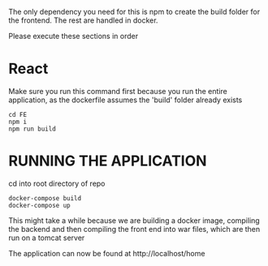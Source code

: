 The only dependency you need for this is npm to create the build folder for the frontend. The rest are handled in docker.

Please execute these sections in order

# React

Make sure you run this command first because you run the entire application, as the dockerfile assumes the 'build' folder already exists
```shell script
cd FE
npm i
npm run build
```

# RUNNING THE APPLICATION
cd into root directory of repo
```shell script
docker-compose build
docker-compose up
```

This might take a while because we are building a docker image, compiling the backend and then compiling the front end into war files, which are then run on a tomcat server

The application can now be found at http://localhost/home
